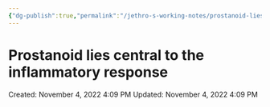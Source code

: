 ```yaml
---
{"dg-publish":true,"permalink":"/jethro-s-working-notes/prostanoid-lies-central-to-the-inflammatory-response/","dgPassFrontmatter":true}
---
```



# Prostanoid lies central to the inflammatory response

Created: November 4, 2022 4:09 PM
Updated: November 4, 2022 4:09 PM